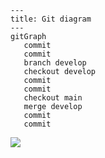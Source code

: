 ```mermaid
---
title: Git diagram
---
gitGraph
   commit
   commit
   branch develop
   checkout develop
   commit
   commit
   checkout main
   merge develop
   commit
   commit

```

![](https://www.youtube.com/watch?v=Uszj_k0DGsg&t=1036s)